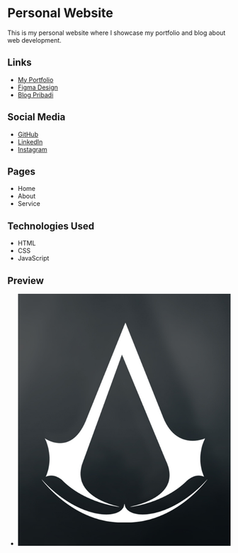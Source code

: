 # Personal Website

This is my personal website where I showcase my portfolio and blog about web development.

## Links

- [My Portfolio](https://myportfolio.com)
- [Figma Design](https://www.figma.com/design/kIrYaD803wkAqBgETOAPOj/Untitled?node-id=0-1&t=LGcp7uUDeOmxpy1i-1)
- [Blog Pribadi](https://www.blogger.com/blog/posts/6757370479543192752?pli=1)

## Social Media

- [GitHub](https://github.com)
- [LinkedIn](https://www.linkedin.com/in/muhammad-fathin-686407382/)
- [Instagram](https://www.instagram.com/mhd.ftn?igsh=MTJ6eGJnY2VvN3BlbQ==)

## Pages

- Home
- About
- Service

## Technologies Used

- HTML
- CSS
- JavaScript

## Preview

- ![Website Preview](/assets/Screenshot%202025-05-03%20154031.png)